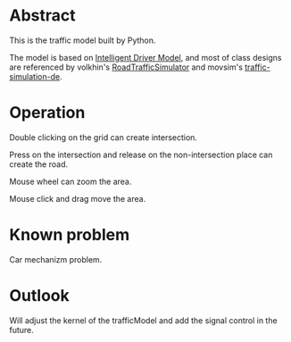 # Abstract
This is the traffic model built by Python.

The model is based on [Intelligent Driver Model](https://en.wikipedia.org/wiki/Intelligent_driver_model), and most of class designs are referenced by volkhin's [RoadTrafficSimulator](https://github.com/volkhin/RoadTrafficSimulator) and movsim's [traffic-simulation-de](https://github.com/movsim/traffic-simulation-de).
# Operation
Double clicking on the grid can create intersection.

Press on the intersection and release on the non-intersection place can create the road.

Mouse wheel can zoom the area.

Mouse click and drag move the area.
# Known problem
Car mechanizm problem.
# Outlook
Will adjust the kernel of the trafficModel and add the signal control in the future.